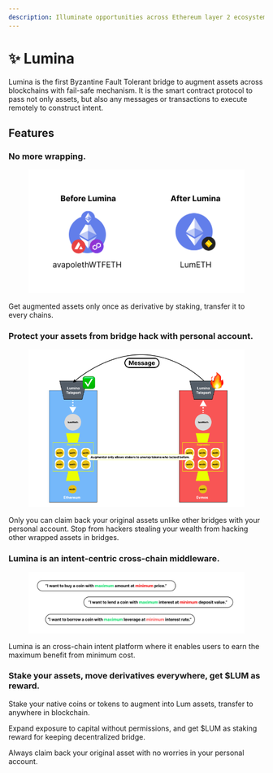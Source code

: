 ```yaml
---
description: Illuminate opportunities across Ethereum layer 2 ecosystem and beyond
---
```


# ✨ Lumina

Lumina is the first Byzantine Fault Tolerant bridge to augment assets across blockchains with fail-safe mechanism. It is the smart contract protocol to pass not only assets, but also any messages or transactions to execute remotely to construct intent.

## Features

### **No more wrapping.**

<figure><img src=".gitbook/assets/no-more-wrapping.png" alt="" width="563"><figcaption></figcaption></figure>

Get augmented assets only once as derivative by staking, transfer it to every chains.

### Protect your assets from bridge hack with personal account.

<figure><img src=".gitbook/assets/augmented (2).png" alt=""><figcaption></figcaption></figure>

Only you can claim back your original assets unlike other bridges with your personal account. Stop from hackers stealing your wealth from hacking other wrapped assets in bridges.

### Lumina is an intent-centric cross-chain middleware.

<figure><img src=".gitbook/assets/intents.png" alt=""><figcaption></figcaption></figure>

Lumina is an cross-chain intent platform where it enables users to earn the maximum benefit from minimum cost.&#x20;

### Stake your assets, move derivatives everywhere, get $LUM as reward.

Stake your native coins or tokens to augment into Lum assets, transfer to anywhere in blockchain.

Expand exposure to capital without permissions, and get $LUM as staking reward for keeping decentralized bridge.

Always claim back your original asset with no worries in your personal account.
